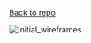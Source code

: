 [Back to repo](https://github.com/ldmw/app)

![initial_wireframes](https://cloud.githubusercontent.com/assets/25007700/26722908/f07d8e26-4789-11e7-871e-845fff58bcab.pn://user-images.githubusercontent.com/26304634/27078426-94261af8-502b-11e7-8445-7da77f81b10f.png)
